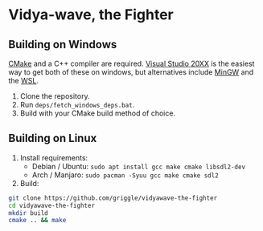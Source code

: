 # Vidya-wave, the Fighter

## Building on Windows
[CMake](https://cmake.org/) and a C++ compiler are required. [Visual Studio 20XX](https://visualstudio.microsoft.com/) is the easiest way to get both of these on windows, but alternatives include [MinGW](https://www.mingw-w64.org/) and the [WSL](https://docs.microsoft.com/en-us/windows/wsl/install). 

1. Clone the repository.
2. Run `deps/fetch_windows_deps.bat`.
3. Build with your CMake build method of choice.

## Building on Linux
1. Install requirements:
   - Debian / Ubuntu: `sudo apt install gcc make cmake libsdl2-dev`
   - Arch / Manjaro: `sudo pacman -Syuu gcc make cmake sdl2`
2. Build:
```bash
git clone https://github.com/griggle/vidyawave-the-fighter
cd vidyawave-the-fighter
mkdir build
cmake .. && make
```
